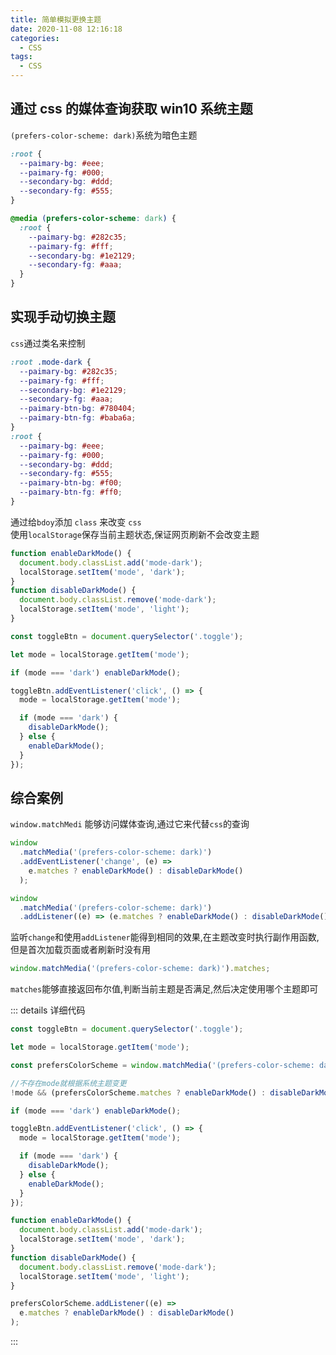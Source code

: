 ```yaml
---
title: 简单模拟更换主题
date: 2020-11-08 12:16:18
categories:
  - CSS
tags:
  - CSS
---
```


## 通过 css 的媒体查询获取 win10 系统主题

`(prefers-color-scheme: dark)`系统为暗色主题

```css
:root {
  --paimary-bg: #eee;
  --paimary-fg: #000;
  --secondary-bg: #ddd;
  --secondary-fg: #555;
}

@media (prefers-color-scheme: dark) {
  :root {
    --paimary-bg: #282c35;
    --paimary-fg: #fff;
    --secondary-bg: #1e2129;
    --secondary-fg: #aaa;
  }
}
```

## 实现手动切换主题

`css`通过类名来控制

```css
:root .mode-dark {
  --paimary-bg: #282c35;
  --paimary-fg: #fff;
  --secondary-bg: #1e2129;
  --secondary-fg: #aaa;
  --paimary-btn-bg: #780404;
  --paimary-btn-fg: #baba6a;
}
:root {
  --paimary-bg: #eee;
  --paimary-fg: #000;
  --secondary-bg: #ddd;
  --secondary-fg: #555;
  --paimary-btn-bg: #f00;
  --paimary-btn-fg: #ff0;
}
```

通过给`bdoy`添加 `class` 来改变 `css`  
使用`localStorage`保存当前主题状态,保证网页刷新不会改变主题

```javascript
function enableDarkMode() {
  document.body.classList.add('mode-dark');
  localStorage.setItem('mode', 'dark');
}
function disableDarkMode() {
  document.body.classList.remove('mode-dark');
  localStorage.setItem('mode', 'light');
}
```

```javascript
const toggleBtn = document.querySelector('.toggle');

let mode = localStorage.getItem('mode');

if (mode === 'dark') enableDarkMode();

toggleBtn.addEventListener('click', () => {
  mode = localStorage.getItem('mode');

  if (mode === 'dark') {
    disableDarkMode();
  } else {
    enableDarkMode();
  }
});
```

## 综合案例

`window.matchMedi` 能够访问媒体查询,通过它来代替`css`的查询

```javascript
window
  .matchMedia('(prefers-color-scheme: dark)')
  .addEventListener('change', (e) =>
    e.matches ? enableDarkMode() : disableDarkMode()
  );
```

```javascript
window
  .matchMedia('(prefers-color-scheme: dark)')
  .addListener((e) => (e.matches ? enableDarkMode() : disableDarkMode()));
```

监听`change`和使用`addListener`能得到相同的效果,在主题改变时执行副作用函数,但是首次加载页面或者刷新时没有用

```javascript
window.matchMedia('(prefers-color-scheme: dark)').matches;
```

`matches`能够直接返回布尔值,判断当前主题是否满足,然后决定使用哪个主题即可

::: details 详细代码

```javascript
const toggleBtn = document.querySelector('.toggle');

let mode = localStorage.getItem('mode');

const prefersColorScheme = window.matchMedia('(prefers-color-scheme: dark)');

//不存在mode就根据系统主题变更
!mode && (prefersColorScheme.matches ? enableDarkMode() : disableDarkMode());

if (mode === 'dark') enableDarkMode();

toggleBtn.addEventListener('click', () => {
  mode = localStorage.getItem('mode');

  if (mode === 'dark') {
    disableDarkMode();
  } else {
    enableDarkMode();
  }
});

function enableDarkMode() {
  document.body.classList.add('mode-dark');
  localStorage.setItem('mode', 'dark');
}
function disableDarkMode() {
  document.body.classList.remove('mode-dark');
  localStorage.setItem('mode', 'light');
}

prefersColorScheme.addListener((e) =>
  e.matches ? enableDarkMode() : disableDarkMode()
);
```

:::
